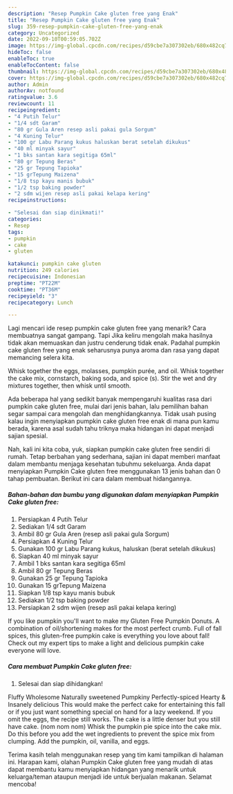 ```yaml
---
description: "Resep Pumpkin Cake gluten free yang Enak"
title: "Resep Pumpkin Cake gluten free yang Enak"
slug: 359-resep-pumpkin-cake-gluten-free-yang-enak
category: Uncategorized
date: 2022-09-10T00:59:05.702Z
image: https://img-global.cpcdn.com/recipes/d59cbe7a307302eb/680x482cq70/pumpkin-cake-gluten-free-foto-resep-utama.jpg
hideToc: false
enableToc: true
enableTocContent: false
thumbnail: https://img-global.cpcdn.com/recipes/d59cbe7a307302eb/680x482cq70/pumpkin-cake-gluten-free-foto-resep-utama.jpg
cover: https://img-global.cpcdn.com/recipes/d59cbe7a307302eb/680x482cq70/pumpkin-cake-gluten-free-foto-resep-utama.jpg
author: Admin
authorAv: notfound
ratingvalue: 3.6
reviewcount: 11
recipeingredient:
- "4 Putih Telur"
- "1/4 sdt Garam"
- "80 gr Gula Aren resep asli pakai gula Sorgum"
- "4 Kuning Telur"
- "100 gr Labu Parang kukus haluskan berat setelah dikukus"
- "40 ml minyak sayur"
- "1 bks santan kara segitiga 65ml"
- "80 gr Tepung Beras"
- "25 gr Tepung Tapioka"
- "15 grTepung Maizena"
- "1/8 tsp kayu manis bubuk"
- "1/2 tsp baking powder"
- "2 sdm wijen resep asli pakai kelapa kering"
recipeinstructions:

- "Selesai dan siap dinikmati!"
categories:
- Resep
tags:
- pumpkin
- cake
- gluten

katakunci: pumpkin cake gluten 
nutrition: 249 calories
recipecuisine: Indonesian
preptime: "PT22M"
cooktime: "PT36M"
recipeyield: "3"
recipecategory: Lunch

---
```



Lagi mencari ide resep pumpkin cake gluten free yang menarik? Cara membuatnya sangat gampang. Tapi Jika keliru mengolah maka hasilnya tidak akan memuaskan dan justru cenderung tidak enak. Padahal pumpkin cake gluten free yang enak seharusnya punya aroma dan rasa yang dapat memancing selera kita.


Whisk together the eggs, molasses, pumpkin purée, and oil. Whisk together the cake mix, cornstarch, baking soda, and spice (s). Stir the wet and dry mixtures together, then whisk until smooth.

Ada beberapa hal yang sedikit banyak mempengaruhi kualitas rasa dari pumpkin cake gluten free, mulai dari jenis bahan, lalu pemilihan bahan segar sampai cara mengolah dan menghidangkannya. Tidak usah pusing kalau ingin menyiapkan pumpkin cake gluten free enak di mana pun kamu berada, karena asal sudah tahu triknya maka hidangan ini dapat menjadi sajian spesial.


Nah, kali ini kita coba, yuk, siapkan pumpkin cake gluten free sendiri di rumah. Tetap berbahan yang sederhana, sajian ini dapat memberi manfaat dalam membantu menjaga kesehatan tubuhmu sekeluarga. Anda dapat menyiapkan Pumpkin Cake gluten free menggunakan 13 jenis bahan dan 0 tahap pembuatan. Berikut ini cara dalam membuat hidangannya.

<!--inarticleads1-->

##### Bahan-bahan dan bumbu yang digunakan dalam menyiapkan Pumpkin Cake gluten free:

1. Persiapkan 4 Putih Telur
1. Sediakan 1/4 sdt Garam
1. Ambil 80 gr Gula Aren (resep asli pakai gula Sorgum)
1. Persiapkan 4 Kuning Telur
1. Gunakan 100 gr Labu Parang kukus, haluskan (berat setelah dikukus)
1. Siapkan 40 ml minyak sayur
1. Ambil 1 bks santan kara segitiga 65ml
1. Ambil 80 gr Tepung Beras
1. Gunakan 25 gr Tepung Tapioka
1. Gunakan 15 grTepung Maizena
1. Siapkan 1/8 tsp kayu manis bubuk
1. Sediakan 1/2 tsp baking powder
1. Persiapkan 2 sdm wijen (resep asli pakai kelapa kering)


If you like pumpkin you&#39;ll want to make my Gluten Free Pumpkin Donuts. A combination of oil/shortening makes for the most perfect crumb. Full of fall spices, this gluten-free pumpkin cake is everything you love about fall! Check out my expert tips to make a light and delicious pumpkin cake everyone will love. 

<!--inarticleads2-->

##### Cara membuat Pumpkin Cake gluten free:


1. Selesai dan siap dihidangkan!

Fluffy Wholesome Naturally sweetened Pumpkiny Perfectly-spiced Hearty &amp; Insanely delicious This would make the perfect cake for entertaining this fall or if you just want something special on hand for a lazy weekend. If you omit the eggs, the recipe still works. The cake is a little denser but you still have cake. (nom nom nom) Whisk the pumpkin pie spice into the cake mix. Do this before you add the wet ingredients to prevent the spice mix from clumping. Add the pumpkin, oil, vanilla, and eggs. 

Terima kasih telah menggunakan resep yang tim kami tampilkan di halaman ini. Harapan kami, olahan Pumpkin Cake gluten free yang mudah di atas dapat membantu kamu menyiapkan hidangan yang menarik untuk keluarga/teman ataupun menjadi ide untuk berjualan makanan. Selamat mencoba!
